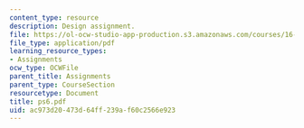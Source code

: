 ```yaml
---
content_type: resource
description: Design assignment.
file: https://ol-ocw-studio-app-production.s3.amazonaws.com/courses/16-120-compressible-flow-spring-2003/ac973d20473d64ff239af60c2566e923_ps6.pdf
file_type: application/pdf
learning_resource_types:
- Assignments
ocw_type: OCWFile
parent_title: Assignments
parent_type: CourseSection
resourcetype: Document
title: ps6.pdf
uid: ac973d20-473d-64ff-239a-f60c2566e923
---
```

